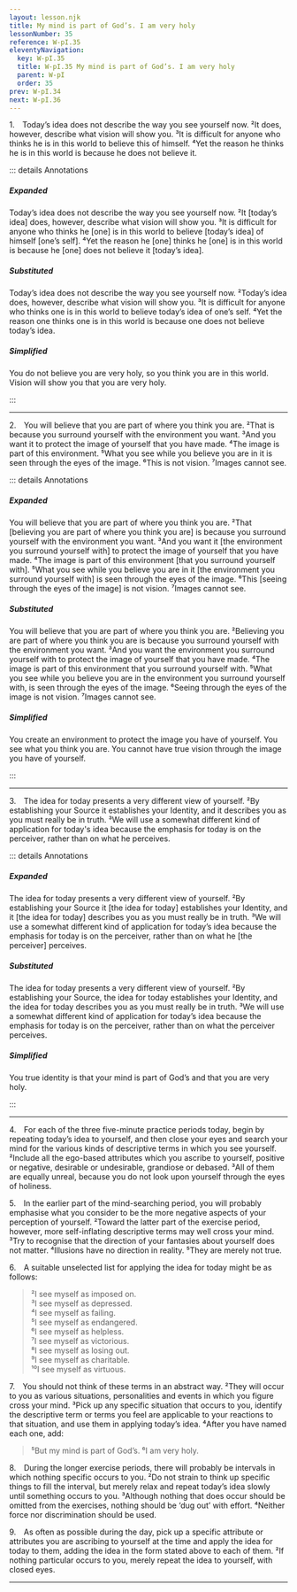 ```yaml
---
layout: lesson.njk
title: My mind is part of God’s. I am very holy
lessonNumber: 35
reference: W-pI.35
eleventyNavigation:
  key: W-pI.35
  title: W-pI.35 My mind is part of God’s. I am very holy
  parent: W-pI
  order: 35
prev: W-pI.34
next: W-pI.36
---
```


1. Today’s idea does not describe the way you see yourself now. 
²It does, however, describe what vision will show you. 
³It is difficult for anyone who thinks he is in this world to believe this of himself. 
⁴Yet the reason he thinks he is in this world is because he does not believe it.

::: details Annotations

##### Expanded

Today’s idea does not describe the way you see yourself now. 
²It [today’s idea] does, however, describe what vision will show you. 
³It is difficult for anyone who thinks he [one] is in this world to believe [today’s idea] of himself [one’s self]. 
⁴Yet the reason he [one] thinks he [one] is in this world is because he [one] does not believe it [today’s idea].

##### Substituted

Today’s idea does not describe the way you see yourself now. 
²Today’s idea does, however, describe what vision will show you. 
³It is difficult for anyone who thinks one is in this world to believe today’s idea of one’s self. 
⁴Yet the reason one thinks one is in this world is because one does not believe today’s idea.

##### Simplified

You do not believe you are very holy, so you think you are in this world. 
Vision will show you that you are very holy.

:::

---

2. You will believe that you are part of where you think you are. 
²That is because you surround yourself with the environment you want. 
³And you want it to protect the image of yourself that you have made. 
⁴The image is part of this environment. 
⁵What you see while you believe you are in it is seen through the eyes of the image. 
⁶This is not vision. 
⁷Images cannot see.

::: details Annotations

##### Expanded

You will believe that you are part of where you think you are. 
²That [believing you are part of where you think you are] is because you surround yourself with the environment you want. 
³And you want it [the environment you surround yourself with] to protect the image of yourself that you have made. 
⁴The image is part of this environment [that you surround yourself with]. 
⁵What you see while you believe you are in it [the environment you surround yourself with] is seen through the eyes of the image. 
⁶This [seeing through the eyes of the image] is not vision. 
⁷Images cannot see.

##### Substituted

You will believe that you are part of where you think you are. 
²Believing you are part of where you think you are is because you surround yourself with the environment you want. 
³And you want the environment you surround yourself with to protect the image of yourself that you have made. 
⁴The image is part of this environment that you surround yourself with. 
⁵What you see while you believe you are in the environment you surround yourself with, is seen through the eyes of the image. 
⁶Seeing through the eyes of the image is not vision. 
⁷Images cannot see.

##### Simplified

You create an environment to protect the image you have of yourself.
You see what you think you are.
You cannot have true vision through the image you have of yourself.

:::

---

3. The idea for today presents a very different view of yourself. 
²By establishing your Source it establishes your Identity, and it describes you as you must really be in truth. 
³We will use a somewhat different kind of application for today's idea because the emphasis for today is on the perceiver, rather than on what he perceives.

::: details Annotations

##### Expanded

The idea for today presents a very different view of yourself. 
²By establishing your Source it [the idea for today] establishes your Identity, and it [the idea for today] describes you as you must really be in truth. 
³We will use a somewhat different kind of application for today’s idea because the emphasis for today is on the perceiver, rather than on what he [the perceiver] perceives.

##### Substituted

The idea for today presents a very different view of yourself. 
²By establishing your Source, the idea for today establishes your Identity, and the idea for today describes you as you must really be in truth. 
³We will use a somewhat different kind of application for today’s idea because the emphasis for today is on the perceiver, rather than on what the perceiver perceives.

##### Simplified

You true identity is that your mind is part of God’s and that you are very holy.

:::

---

4. For each of the three five-minute practice periods today, begin by repeating today’s idea to yourself, and then close your eyes and search your mind for the various kinds of descriptive terms in which you see yourself. 
²Include all the ego-based attributes which you ascribe to yourself, positive or negative, desirable or undesirable, grandiose or debased. 
³All of them are equally unreal, because you do not look upon yourself through the eyes of holiness.

5. In the earlier part of the mind-searching period, you will probably emphasise what you consider to be the more negative aspects of your perception of yourself. 
²Toward the latter part of the exercise period, however, more self-inflating descriptive terms may well cross your mind. 
³Try to recognise that the direction of your fantasies about yourself does not matter. 
⁴Illusions have no direction in reality. 
⁵They are merely not true.

6. A suitable unselected list for applying the idea for today might be as follows:

>²I see myself as imposed on.  
³I see myself as depressed.  
⁴I see myself as failing.  
⁵I see myself as endangered.  
⁶I see myself as helpless.  
⁷I see myself as victorious.  
⁸I see myself as losing out.  
⁹I see myself as charitable.  
¹⁰I see myself as virtuous.

7. You should not think of these terms in an abstract way. 
²They will occur to you as various situations, personalities and events in which you figure cross your mind. 
³Pick up any specific situation that occurs to you, identify the descriptive term or terms you feel are applicable to your reactions to that situation, and use them in applying today’s idea. 
⁴After you have named each one, add:

>⁵But my mind is part of God’s. 
⁶I am very holy.

8. During the longer exercise periods, there will probably be intervals in which nothing specific occurs to you. 
²Do not strain to think up specific things to fill the interval, but merely relax and repeat today’s idea slowly until something occurs to you. 
³Although nothing that does occur should be omitted from the exercises, nothing should be ‘dug out’ with effort. 
⁴Neither force nor discrimination should be used.

9. As often as possible during the day, pick up a specific attribute or attributes you are ascribing to yourself at the time and apply the idea for today to them, adding the idea in the form stated above to each of them. 
²If nothing particular occurs to you, merely repeat the idea to yourself, with closed eyes.

---
